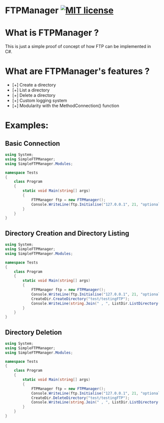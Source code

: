 # FTPManager [![MIT license](https://img.shields.io/badge/License-MIT-blue.svg)](https://lbesson.mit-license.org/)


# What is FTPManager ?

This is just a simple proof of concept of how FTP can be implemented in C#.

# What are FTPManager's features ?

- [+] Create a directory
- [+] List a directory 
- [+] Delete a directory
- [+] Custom logging system
- [+] Modularity with the MethodConnection() function

# Examples:

## Basic Connection
```csharp
using System;
using SimpleFTPManager;
using SimpleFTPManager.Modules;

namespace Tests
{
    class Program
    {
        static void Main(string[] args)
        {
            FTPManager ftp = new FTPManager();
            Console.WriteLine(ftp.Initialise("127.0.0.1", 21, "optionalUser", "optionalPass").WelcomeMessage); // Initialise returns a FtpWebResponse
        }
    }
}
```
## Directory Creation and Directory Listing
```csharp
using System;
using SimpleFTPManager;
using SimpleFTPManager.Modules;

namespace Tests
{
    class Program
    {
        static void Main(string[] args)
        {
            FTPManager ftp = new FTPManager();
            Console.WriteLine(ftp.Initialise("127.0.0.1", 21, "optionalUser", "optionalPass").WelcomeMessage); // Initialise returns a FtpWebResponse
            CreateDir.CreateDirectory("test/testingFTP");
            Console.WriteLine(string.Join(" , ", ListDir.ListDirectory("/test"))); // ListDirectory returns a string[], which can be printed onto the console like this.
        }
    }
}
```
## Directory Deletion
```csharp
using System;
using SimpleFTPManager;
using SimpleFTPManager.Modules;

namespace Tests
{
    class Program
    {
        static void Main(string[] args)
        {
            FTPManager ftp = new FTPManager();
            Console.WriteLine(ftp.Initialise("127.0.0.1", 21, "optionalUser", "optionalPass").WelcomeMessage); // Initialise returns a FtpWebResponse
            CreateDir.DeleteDirectory("test/testingFTP");
            Console.WriteLine(string.Join(" , ", ListDir.ListDirectory("/test"))); // ListDirectory returns a string[], which can be printed onto the console like this.
        }
    }
}
```
